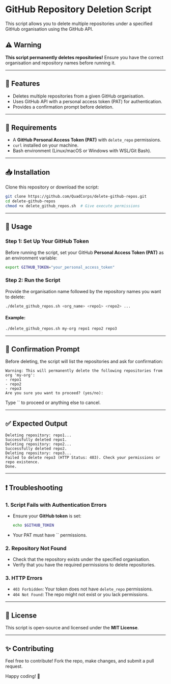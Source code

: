 # GitHub Repository Deletion Script

This script allows you to delete multiple repositories under a specified GitHub organisation using the GitHub API.

## ⚠️ Warning

**This script permanently deletes repositories!** Ensure you have the correct organisation and repository names before running it.

---

## 📌 Features

- Deletes multiple repositories from a given GitHub organisation.
- Uses GitHub API with a personal access token (PAT) for authentication.
- Provides a confirmation prompt before deletion.

---

## 🔧 Requirements

- A **GitHub Personal Access Token (PAT)** with `delete_repo` permissions.
- `curl` installed on your machine.
- Bash environment (Linux/macOS or Windows with WSL/Git Bash).

---

## 📥 Installation

Clone this repository or download the script:

```bash
git clone https://github.com/QuadCorps/delete-github-repos.git
cd delete-github-repos
chmod +x delete_github_repos.sh  # Give execute permissions
```

---

## 🚀 Usage

### **Step 1: Set Up Your GitHub Token**

Before running the script, set your GitHub **Personal Access Token (PAT)** as an environment variable:

```bash
export GITHUB_TOKEN="your_personal_access_token"
```

### **Step 2: Run the Script**

Provide the organisation name followed by the repository names you want to delete:

```bash
./delete_github_repos.sh <org_name> <repo1> <repo2> ...
```

#### Example:

```bash
./delete_github_repos.sh my-org repo1 repo2 repo3
```

---

## 🛑 Confirmation Prompt

Before deleting, the script will list the repositories and ask for confirmation:

```
Warning: This will permanently delete the following repositories from org 'my-org':
- repo1
- repo2
- repo3
Are you sure you want to proceed? (yes/no):
```

Type \`\` to proceed or anything else to cancel.

---

## ✅ Expected Output

```
Deleting repository: repo1...
Successfully deleted repo1.
Deleting repository: repo2...
Successfully deleted repo2.
Deleting repository: repo3...
Failed to delete repo3 (HTTP Status: 403). Check your permissions or repo existence.
Done.
```

---

## ❗ Troubleshooting

### **1. Script Fails with Authentication Errors**

- Ensure your **GitHub token** is set:
  ```bash
  echo $GITHUB_TOKEN
  ```
- Your PAT must have \`\` permissions.

### **2. Repository Not Found**

- Check that the repository exists under the specified organisation.
- Verify that you have the required permissions to delete repositories.

### **3. HTTP Errors**

- `403 Forbidden`: Your token does not have `delete_repo` permissions.
- `404 Not Found`: The repo might not exist or you lack permissions.

---

## 📜 License

This script is open-source and licensed under the **MIT License**.

---

## ✨ Contributing

Feel free to contribute! Fork the repo, make changes, and submit a pull request.

Happy coding! 🚀


